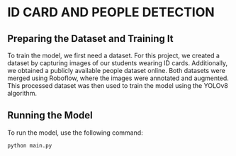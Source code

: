 # ID CARD AND PEOPLE DETECTION

## Preparing the Dataset and Training It

To train the model, we first need a dataset. For this project, we created a dataset by capturing images of our students wearing ID cards. Additionally, we obtained a publicly available people dataset online. Both datasets were merged using Roboflow, where the images were annotated and augmented. This processed dataset was then used to train the model using the YOLOv8 algorithm.

## Running the Model

To run the model, use the following command:

```bash
python main.py
```

